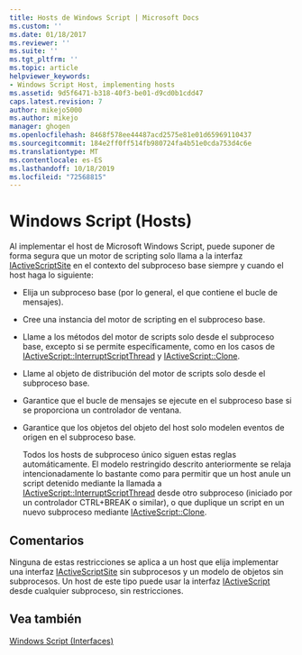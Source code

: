 ```yaml
---
title: Hosts de Windows Script | Microsoft Docs
ms.custom: ''
ms.date: 01/18/2017
ms.reviewer: ''
ms.suite: ''
ms.tgt_pltfrm: ''
ms.topic: article
helpviewer_keywords:
- Windows Script Host, implementing hosts
ms.assetid: 9d5f6471-b318-40f3-be01-d9cd0b1cdd47
caps.latest.revision: 7
author: mikejo5000
ms.author: mikejo
manager: ghogen
ms.openlocfilehash: 8468f578ee44487acd2575e81e01d65969110437
ms.sourcegitcommit: 184e2ff0ff514fb980724fa4b51e0cda753d4c6e
ms.translationtype: MT
ms.contentlocale: es-ES
ms.lasthandoff: 10/18/2019
ms.locfileid: "72568815"
---
```

# <a name="windows-script-hosts"></a>Windows Script (Hosts)
Al implementar el host de Microsoft Windows Script, puede suponer de forma segura que un motor de scripting solo llama a la interfaz [IActiveScriptSite](../winscript/reference/iactivescriptsite.md) en el contexto del subproceso base siempre y cuando el host haga lo siguiente:  
  
- Elija un subproceso base (por lo general, el que contiene el bucle de mensajes).  
  
- Cree una instancia del motor de scripting en el subproceso base.  
  
- Llame a los métodos del motor de scripts solo desde el subproceso base, excepto si se permite específicamente, como en los casos de [IActiveScript::InterruptScriptThread](../winscript/reference/iactivescript-interruptscriptthread.md) y [IActiveScript::Clone](../winscript/reference/iactivescript-clone.md).  
  
- Llame al objeto de distribución del motor de scripts solo desde el subproceso base.  
  
- Garantice que el bucle de mensajes se ejecute en el subproceso base si se proporciona un controlador de ventana.  
  
- Garantice que los objetos del objeto del host solo modelen eventos de origen en el subproceso base.  
  
  Todos los hosts de subproceso único siguen estas reglas automáticamente. El modelo restringido descrito anteriormente se relaja intencionadamente lo bastante como para permitir que un host anule un script detenido mediante la llamada a [IActiveScript::InterruptScriptThread](../winscript/reference/iactivescript-interruptscriptthread.md) desde otro subproceso (iniciado por un controlador CTRL+BREAK o similar), o que duplique un script en un nuevo subproceso mediante [IActiveScript::Clone](../winscript/reference/iactivescript-clone.md).  
  
## <a name="remarks"></a>Comentarios  
 Ninguna de estas restricciones se aplica a un host que elija implementar una interfaz [IActiveScriptSite](../winscript/reference/iactivescriptsite.md) sin subprocesos y un modelo de objetos sin subprocesos. Un host de este tipo puede usar la interfaz [IActiveScript](../winscript/reference/iactivescript.md) desde cualquier subproceso, sin restricciones.  
  
## <a name="see-also"></a>Vea también  
 [Windows Script (Interfaces)](../winscript/windows-script-interfaces.md)